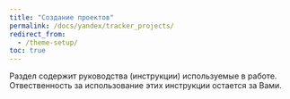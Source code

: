 ```yaml
---
title: "Создание проектов"
permalink: /docs/yandex/tracker_projects/
redirect_from:
  - /theme-setup/
toc: true
---
```


Раздел содержит руководства (инструкции) используемые в работе.
Отвественность за использование этих инструкции остается за Вами.
